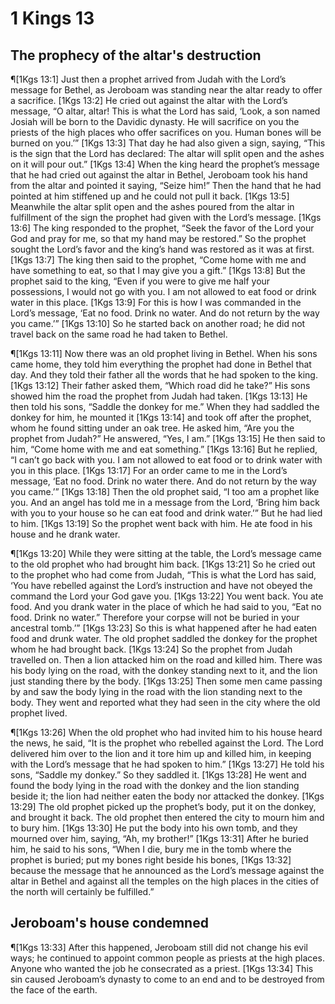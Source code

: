 # 1 Kings 13

## The prophecy of the altar's destruction
¶[1Kgs 13:1] Just then a prophet arrived from Judah with the Lord’s message for Bethel, as Jeroboam was standing near the altar ready to offer a sacrifice.
[1Kgs 13:2] He cried out against the altar with the Lord’s message, “O altar, altar! This is what the Lord has said, ‘Look, a son named Josiah will be born to the Davidic dynasty. He will sacrifice on you the priests of the high places who offer sacrifices on you. Human bones will be burned on you.’”
[1Kgs 13:3] That day he had also given a sign, saying, “This is the sign that the Lord has declared: The altar will split open and the ashes on it will pour out.”
[1Kgs 13:4] When the king heard the prophet’s message that he had cried out against the altar in Bethel, Jeroboam took his hand from the altar and pointed it saying, “Seize him!” Then the hand that he had pointed at him stiffened up and he could not pull it back.
[1Kgs 13:5] Meanwhile the altar split open and the ashes poured from the altar in fulfillment of the sign the prophet had given with the Lord’s message.
[1Kgs 13:6] The king responded to the prophet, “Seek the favor of the Lord your God and pray for me, so that my hand may be restored.” So the prophet sought the Lord’s favor and the king’s hand was restored as it was at first.
[1Kgs 13:7] The king then said to the prophet, “Come home with me and have something to eat, so that I may give you a gift.”
[1Kgs 13:8] But the prophet said to the king, “Even if you were to give me half your possessions, I would not go with you. I am not allowed to eat food or drink water in this place.
[1Kgs 13:9] For this is how I was commanded in the Lord’s message, ‘Eat no food. Drink no water. And do not return by the way you came.’”
[1Kgs 13:10] So he started back on another road; he did not travel back on the same road he had taken to Bethel.

¶[1Kgs 13:11] Now there was an old prophet living in Bethel. When his sons came home, they told him everything the prophet had done in Bethel that day. And they told their father all the words that he had spoken to the king.
[1Kgs 13:12] Their father asked them, “Which road did he take?” His sons showed him the road the prophet from Judah had taken.
[1Kgs 13:13] He then told his sons, “Saddle the donkey for me.” When they had saddled the donkey for him, he mounted it
[1Kgs 13:14] and took off after the prophet, whom he found sitting under an oak tree. He asked him, “Are you the prophet from Judah?” He answered, “Yes, I am.”
[1Kgs 13:15] He then said to him, “Come home with me and eat something.”
[1Kgs 13:16] But he replied, “I can’t go back with you. I am not allowed to eat food or to drink water with you in this place.
[1Kgs 13:17] For an order came to me in the Lord’s message, ‘Eat no food. Drink no water there. And do not return by the way you came.’”
[1Kgs 13:18] Then the old prophet said, “I too am a prophet like you. And an angel has told me in a message from the Lord, ‘Bring him back with you to your house so he can eat food and drink water.’” But he had lied to him.
[1Kgs 13:19] So the prophet went back with him. He ate food in his house and he drank water.

¶[1Kgs 13:20] While they were sitting at the table, the Lord’s message came to the old prophet who had brought him back.
[1Kgs 13:21] So he cried out to the prophet who had come from Judah, “This is what the Lord has said, ‘You have rebelled against the Lord’s instruction and have not obeyed the command the Lord your God gave you.
[1Kgs 13:22] You went back. You ate food. And you drank water in the place of which he had said to you, “Eat no food. Drink no water.” Therefore your corpse will not be buried in your ancestral tomb.’”
[1Kgs 13:23] So this is what happened after he had eaten food and drunk water. The old prophet saddled the donkey for the prophet whom he had brought back.
[1Kgs 13:24] So the prophet from Judah travelled on. Then a lion attacked him on the road and killed him. There was his body lying on the road, with the donkey standing next to it, and the lion just standing there by the body.
[1Kgs 13:25] Then some men came passing by and saw the body lying in the road with the lion standing next to the body. They went and reported what they had seen in the city where the old prophet lived.

¶[1Kgs 13:26] When the old prophet who had invited him to his house heard the news, he said, “It is the prophet who rebelled against the Lord. The Lord delivered him over to the lion and it tore him up and killed him, in keeping with the Lord’s message that he had spoken to him.”
[1Kgs 13:27] He told his sons, “Saddle my donkey.” So they saddled it.
[1Kgs 13:28] He went and found the body lying in the road with the donkey and the lion standing beside it; the lion had neither eaten the body nor attacked the donkey.
[1Kgs 13:29] The old prophet picked up the prophet’s body, put it on the donkey, and brought it back. The old prophet then entered the city to mourn him and to bury him.
[1Kgs 13:30] He put the body into his own tomb, and they mourned over him, saying, “Ah, my brother!”
[1Kgs 13:31] After he buried him, he said to his sons, “When I die, bury me in the tomb where the prophet is buried; put my bones right beside his bones,
[1Kgs 13:32] because the message that he announced as the Lord’s message against the altar in Bethel and against all the temples on the high places in the cities of the north will certainly be fulfilled.”

## Jeroboam's house condemned
¶[1Kgs 13:33] After this happened, Jeroboam still did not change his evil ways; he continued to appoint common people as priests at the high places. Anyone who wanted the job he consecrated as a priest.
[1Kgs 13:34] This sin caused Jeroboam’s dynasty to come to an end and to be destroyed from the face of the earth.
